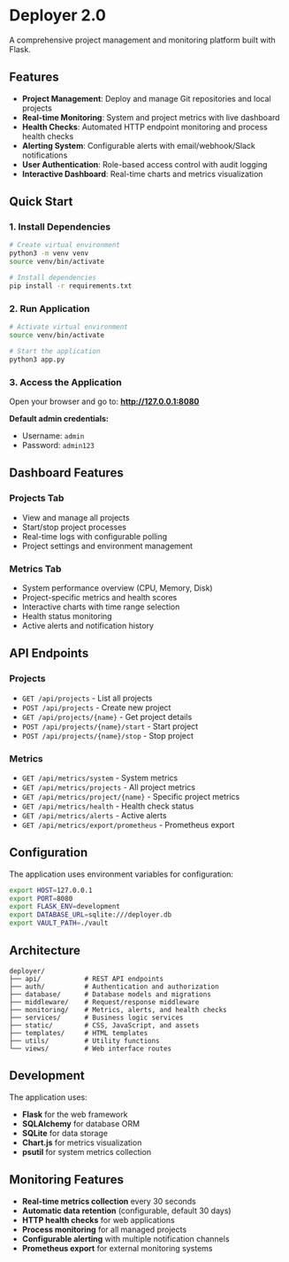 # Deployer 2.0

A comprehensive project management and monitoring platform built with Flask.

## Features

- **Project Management**: Deploy and manage Git repositories and local projects
- **Real-time Monitoring**: System and project metrics with live dashboard
- **Health Checks**: Automated HTTP endpoint monitoring and process health checks
- **Alerting System**: Configurable alerts with email/webhook/Slack notifications
- **User Authentication**: Role-based access control with audit logging
- **Interactive Dashboard**: Real-time charts and metrics visualization

## Quick Start

### 1. Install Dependencies

```bash
# Create virtual environment
python3 -m venv venv
source venv/bin/activate

# Install dependencies
pip install -r requirements.txt
```

### 2. Run Application

```bash
# Activate virtual environment
source venv/bin/activate

# Start the application
python3 app.py
```

### 3. Access the Application

Open your browser and go to: **http://127.0.0.1:8080**

**Default admin credentials:**
- Username: `admin`
- Password: `admin123`

## Dashboard Features

### Projects Tab
- View and manage all projects
- Start/stop project processes
- Real-time logs with configurable polling
- Project settings and environment management

### Metrics Tab
- System performance overview (CPU, Memory, Disk)
- Project-specific metrics and health scores
- Interactive charts with time range selection
- Health status monitoring
- Active alerts and notification history

## API Endpoints

### Projects
- `GET /api/projects` - List all projects
- `POST /api/projects` - Create new project
- `GET /api/projects/{name}` - Get project details
- `POST /api/projects/{name}/start` - Start project
- `POST /api/projects/{name}/stop` - Stop project

### Metrics
- `GET /api/metrics/system` - System metrics
- `GET /api/metrics/projects` - All project metrics  
- `GET /api/metrics/project/{name}` - Specific project metrics
- `GET /api/metrics/health` - Health check status
- `GET /api/metrics/alerts` - Active alerts
- `GET /api/metrics/export/prometheus` - Prometheus export

## Configuration

The application uses environment variables for configuration:

```bash
export HOST=127.0.0.1
export PORT=8080
export FLASK_ENV=development
export DATABASE_URL=sqlite:///deployer.db
export VAULT_PATH=./vault
```

## Architecture

```
deployer/
├── api/           # REST API endpoints
├── auth/          # Authentication and authorization
├── database/      # Database models and migrations
├── middleware/    # Request/response middleware
├── monitoring/    # Metrics, alerts, and health checks
├── services/      # Business logic services
├── static/        # CSS, JavaScript, and assets
├── templates/     # HTML templates
├── utils/         # Utility functions
└── views/         # Web interface routes
```

## Development

The application uses:
- **Flask** for the web framework
- **SQLAlchemy** for database ORM
- **SQLite** for data storage
- **Chart.js** for metrics visualization
- **psutil** for system metrics collection

## Monitoring Features

- **Real-time metrics collection** every 30 seconds
- **Automatic data retention** (configurable, default 30 days)
- **HTTP health checks** for web applications
- **Process monitoring** for all managed projects
- **Configurable alerting** with multiple notification channels
- **Prometheus export** for external monitoring systems